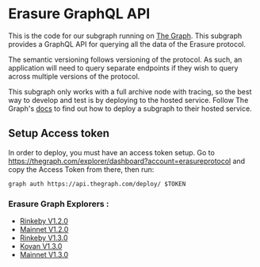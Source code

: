 # Erasure GraphQL API

This is the code for our subgraph running on [The Graph](https://thegraph.com/). This subgraph provides a GraphQL API for querying all the data of the Erasure protocol.

The semantic versioning follows versioning of the protocol. As such, an application will need to query separate endpoints if they wish to query across multiple versions of the protocol.

This subgraph only works with a full archive node with tracing, so the best way to develop and test is by deploying to the hosted service. Follow The Graph's [docs](https://thegraph.com/docs/deploy-a-subgraph#deploy-the-subgraph) to find out how to deploy a subgraph to their hosted service.

## Setup Access token

In order to deploy, you must have an access token setup. Go to https://thegraph.com/explorer/dashboard?account=erasureprotocol and copy the Access Token from there, then run:

```
graph auth https://api.thegraph.com/deploy/ $TOKEN
```

### Erasure Graph Explorers :

- [Rinkeby V1.2.0](https://thegraph.com/explorer/subgraph/erasureprotocol/rinkeby-v120)
- [Mainnet V1.2.0](https://thegraph.com/explorer/subgraph/erasureprotocol/v120)
- [Rinkeby V1.3.0](https://thegraph.com/explorer/subgraph/erasureprotocol/rinkeby-v130)
- [Kovan V1.3.0](https://thegraph.com/explorer/subgraph/erasureprotocol/kovan-v130)
- [Mainnet V1.3.0](https://thegraph.com/explorer/subgraph/erasureprotocol/v130)
